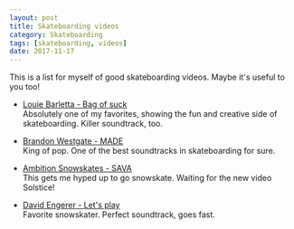 ```yaml
---
layout: post
title: Skateboarding videos
category: Skateboarding
tags: [skateboarding, videos]
date: 2017-11-17
---
```


This is a list for myself of good skateboarding videos. Maybe it's useful to you too!

*   [Louie Barletta - Bag of suck](https://www.youtube.com/watch?v=6tD9hWKSgN8)  
    Absolutely one of my favorites, showing the fun and creative side of skateboarding. Killer soundtrack, too.

*   [Brandon Westgate - MADE](http://www.thrashermagazine.com/articles/videos/classics-brandon-westgate-s-made-part/)  
    King of pop. One of the best soundtracks in skateboarding for sure.

*   [Ambition Snowskates - SAVA](https://www.youtube.com/watch?v=bOY3IkjZb1Q)  
    This gets me hyped up to go snowskate. Waiting for the new video Solstice!  

*   [David Engerer - Let's play](https://www.youtube.com/watch?v=H0pfwb9a4wI)  
    Favorite snowskater. Perfect soundtrack, goes fast.


